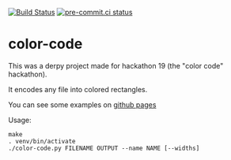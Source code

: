 [![Build Status](https://github.com/asottile/color-code/workflows/deploy/badge.svg)](https://github.com/asottile/color-code/actions)
[![pre-commit.ci status](https://results.pre-commit.ci/badge/github/asottile/color-code/main.svg)](https://results.pre-commit.ci/latest/github/asottile/color-code/main)

color-code
==========

This was a derpy project made for hackathon 19 (the "color code" hackathon).

It encodes any file into colored rectangles.

You can see some examples on [github pages](https://asottile.github.io/color-code)

Usage:

```
make
. venv/bin/activate
./color-code.py FILENAME OUTPUT --name NAME [--widths]
```
